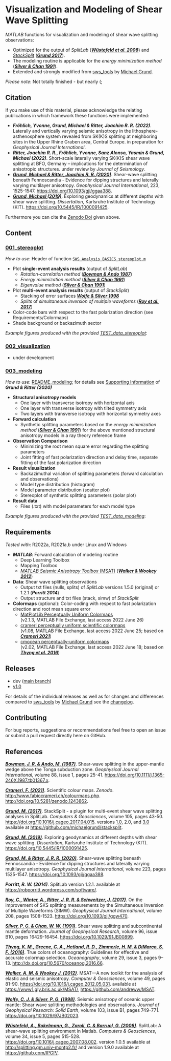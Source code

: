 # Visualization and Modeling of Shear Wave Splitting

_MATLAB_ functions for visualization and modeling of shear wave splitting observations:
- Optimized for the output of _SplitLab_ ([**_Wüstefeld et al. 2008_**](https://doi.org/10.1016/j.cageo.2007.08.002)) and [_StackSplit_](https://github.com/michaelgrund/stacksplit) ([**_Grund 2017_**](https://doi.org/10.1016/j.cageo.2017.04.015)).
- The modeling routine is applicable for the _energy minimization method_ ([**_Silver & Chan 1991_**](https://doi.org/10.1029/91JB00899)).
- Extended and strongly modified from [sws_tools](https://github.com/michaelgrund/sws_tools) by [Michael Grund](https://github.com/michaelgrund).

_Please note_: Not totally finished - but nearly (;


## Citation

If you make use of this material, please acknowledge the relating publications in which framework these functions were implemented:

- **_Fröhlich, Yvonne, Grund, Michael & Ritter, Joachim R. R. (2022)_**. Laterally and vertically varying seismic anisotropy in the lithosphere-asthenosphere system revealed from SK(K)S splitting at neighboring sites in the Upper Rhine Graben area, Central Europe. in preparation for *Geophysical Journal International*.
- **_Ritter, Joachim R. R., Fröhlich, Yvonne, Sanz Alonso, Yasmin & Grund, Michael (2022)_**. Short-scale laterally varying SK(K)S shear wave splitting at BFO, Germany – implications for the determination of anisotropic structures. under review by *Journal of Seismology*.
- [**_Grund, Michael & Ritter, Joachim R. R. (2020)_**](https://doi.org/10.1093/gji/ggaa388). Shear-wave splitting beneath Fennoscandia - Evidence for dipping structures and laterally varying multilayer anisotropy. *Geophysical Journal International*, 223, 1525-1547. https://doi.org/10.1093/gji/ggaa388.
- [**_Grund, Michael (2019)_**](https://doi.org/10.5445/IR/1000091425). Exploring geodynamics at different depths with shear wave splitting. *Dissertation*, Karlsruhe Institute of Technology (KIT). https://doi.org/10.5445/IR/1000091425.

Furthermore you can cite the [Zenodo Doi]() given above.


## Content

### **[001_stereoplot](https://github.com/yvonnefroehlich/sws-plotting-and-modeling/tree/main/001_stereoplot)**

 _How to use_: Header of function [`SWS_Analysis_BASICS_stereoplot.m`]()

- Plot **single-event analysis results** (output of _SplitLab_)
  - _Rotation-correlation method_ ([**_Bowman & Ando 1987_**]( https://doi.org/10.1111/j.1365-246X.1987.tb01367.x.))
  - _Energy minimization method_ ([**_Silver & Chan 1991_**](https://doi.org/10.1029/91JB00899))
  - _Eigenvalue method_ ([**_Silver & Chan 1991_**](https://doi.org/10.1029/91JB00899))
- Plot **multi-event analysis results** (output of _StackSplit_)
  - Stacking of error surfaces [**_Wolfe & Silver 1998_**](https://doi.org/10.1029/97JB02023)
  - _Splits_ of _simultaneous inversion of multiple waveforms_ ([**_Roy et al. 2017_**](https://doi.org/10.1029/91JB00899))
- Color-code bars with respect to the fast polarization direction (see Requirements/Colormaps)
- Shade background or backazimuth sector

_Example figures produced with the provided [TEST_data_stereoplot](https://github.com/yvonnefroehlich/sws-plotting-and-modeling/tree/main/001_stereoplot/TEST_data_stereoplot)_:

### **[002_visualization](https://github.com/yvonnefroehlich/sws-plotting-and-modeling/tree/main/002_visualization)**

- under development

<!---
_How to use_:

- xxx
- xxx

_Example figures produced with the provided [Test_data_visualization]()_:
-->

### **[003_modeling](https://github.com/yvonnefroehlich/sws-plotting-and-modeling/tree/main/003_modeling)**

_How to use_: [README_modeling](); for details see [Supporting Information](https://academic.oup.com/gji/article/223/3/1525/5893297#supplementary-data) of **_Grund & Ritter (2020)_**
<!---
_How to use_: Separate [README]() - Supporting Information of **_Fröhlich et al. (2022)_** - [Supporting Information](https://academic.oup.com/gji/article/223/3/1525/5893297#supplementary-data) of **_Grund & Ritter (2020)_**
-->

- **Structural anisotropy models**
  - One layer with transverse isotropy with horizontal axis
  - One layer with transverse isotropy with tilted symmetry axis
  - Two layers with transverse isotropy with horizontal symmetry axes
- **Forward calculation**
  - Synthetic splitting parameters based on the _energy minimization method_ ([**_Silver & Chan 1991_**](https://doi.org/10.1029/91JB00899)) for the above mentioned structural anisotropy models in a ray theory reference frame
- **Observation Comparison**
  - Minimizing the root mean square error regarding the splitting parameters
  - Joint fitting of fast polarization direction and delay time, separate fitting of the fast polarization direction
- **Result visualization**
  - Backazimuthal variation of splitting parameters (forward calculation and observations)
  - Model type distribution (histogram)
  - Model parameter distribution (scatter plot)
  - Stereoplot of synthetic splitting parameters (polar plot)
- **Result data**
  - Files (.txt) with model parameters for each model type

_Example figures produced with the provided [TEST_data_modeling](https://github.com/yvonnefroehlich/sws-plotting-and-modeling/tree/main/003_modeling/TEST_data_modeling)_:


## Requirements

_Tested with_: R2022a, R2021a,b under Linux and Windows

- **_MATLAB_**: Forward calculation of modeling routine
  - Deep Learning Toolbox
  - Mapping Toolbox
  - [_MATLAB Seismic Anisotropy Toolbox_ (MSAT)](https://www1.gly.bris.ac.uk/MSAT/) ([**_Walker & Wookey 2012_**](https://doi.org/10.1016/j.cageo.2012.05.031))
- **Data**: Shear wave splitting observations
  - Output txt files (nulls, splits) of _SplitLab_ versions 1.5.0 (original) or 1.2.1 (**_Porritt 2014_**)
  - Output structure and txt files (stack, simw) of _StackSplit_
- **Colormaps** (optional): Color-coding with respect to fast polarization direction and root mean square error
  - [MatPlotLib Perceptually Uniform Colormaps](https://de.mathworks.com/matlabcentral/fileexchange/62729-matplotlib-perceptually-uniform-colormaps)\
    (v2.1.3, MATLAB File Exchange, last access 2022 June 26)
  - [crameri perceptually uniform scientific colormaps](https://de.mathworks.com/matlabcentral/fileexchange/68546-crameri-perceptually-uniform-scientific-colormaps)\
    (v1.08, MATLAB File Exchange, last access 2022 June 25; based on [**_Crameri 2021_**](http://doi.org/10.5281/zenodo.1243862))
  - [cmocean perceptually-uniform colormaps](https://de.mathworks.com/matlabcentral/fileexchange/57773-cmocean-perceptually-uniform-colormaps)\
    (v2.02, MATLAB File Exchange, last access 2022 June 18; based on [**_Thyng et al. 2016_**](http://dx.doi.org/10.5670/oceanog.2016.66))


## Releases

- dev ([main branch](https://github.com/yvonnefroehlich/sws-plotting-and-modeling/tree/main))
- [v1.0]()

For details of the individual releases as well as for changes and differences compared to [sws_tools](https://github.com/michaelgrund/sws_tools) by [Michael Grund](https://github.com/michaelgrund) see the [changelog]().


## Contributing

For bug reports, suggestions or recommendations feel free to open an issue or submit a pull request directly here on GitHub.


## References

[**_Bowman, J. R. & Ando, M. (1987)_**](https://doi.org/10.1111/j.1365-246X.1987.tb01367.x).
Shear-wave splitting in the upper-mantle wedge above the Tonga subduction zone.
*Geophysical Journal International*, volume 88, issue 1, pages 25-41.
https://doi.org/10.1111/j.1365-246X.1987.tb01367.x.

[**_Crameri, F. (2021)_**](http://doi.org/10.5281/zenodo.1243862).
Scientific colour maps. *Zenodo*. http://www.fabiocrameri.ch/colourmaps.php. http://doi.org/10.5281/zenodo.1243862.

[**_Grund, M. (2017)_**](https://doi.org/10.1016/j.cageo.2017.04.015).
StackSplit - a plugin for multi-event shear wave splitting analyses in SplitLab.
*Computers & Geosciences*, volume 105, pages 43-50.
https://doi.org/10.1016/j.cageo.2017.04.015.
versions [1.0](https://doi.org/10.5281/zenodo.464385), 2.0, and [3.0](https://doi.org/10.5281/zenodo.5802051)
available at https://github.com/michaelgrund/stacksplit.

[**_Grund, M. (2019)_**](https://doi.org/10.5445/IR/1000091425).
Exploring geodynamics at different depths with shear wave splitting.
*Dissertation*, Karlsruhe Institute of Technology (KIT). https://doi.org/10.5445/IR/1000091425.

[**_Grund, M. & Ritter, J. R. R. (2020)_**](https://doi.org/10.1093/gji/ggaa388).
Shear-wave splitting beneath Fennoscandia - Evidence for dipping structures and laterally varying multilayer anisotropy.
*Geophysical Journal International*, volume 223, pages 1525-1547.
https://doi.org/10.1093/gji/ggaa388.

**_Porritt, R. W. (2014)_**. SplitLab version 1.2.1.
available at https://robporritt.wordpress.com/software/.

[**_Roy, C., Winter, A., Ritter, J. R. R. & Schweitzer, J. (2017)_**](https://doi.org/10.1093/gji/ggw470).
On the improvement of SKS splitting measurements by the Simultaneous Inversion of Multiple Waveforms (SIMW).
*Geophysical Journal International*, volume 208, pages 1508-1523.
https://doi.org/10.1093/gji/ggw470.

[**_Silver, P. G. & Chan, W. W. (1991)_**](https://doi.org/10.1029/91JB00899).
Shear wave splitting and subcontinental mantle deformation.
*Journal of Geophysical Research*, volume 96, issue B10, pages 16429-16454.
https://doi.org/10.1029/91JB00899.

[**_Thyng, K. M., Greene, C. A., Hetland, R. D., Zimmerle, H. M. & DiMarco, S. F. (2016)_**](http://dx.doi.org/10.5670/oceanog.2016.66).
True colors of oceanography: Guidelines for effective and accurate colormap selection.
*Oceanography*, volume 29, issue 3, pages 9–13.
http://dx.doi.org/10.5670/oceanog.2016.66.

[**_Walker, A. M. & Wookey J. (2012)_**](https://doi.org/10.1016/j.cageo.2012.05.031).
MSAT—A new toolkit for the analysis of elastic and seismic anisotropy.
*Computer & Geosciences*, volume 49, pages 81-90.
https://doi.org/10.1016/j.cageo.2012.05.031.
available at https://www1.gly.bris.ac.uk/MSAT/, https://github.com/andreww/MSAT.

[**_Wolfe, C. J. & Silver, P. G. (1998)_**](https://doi.org/10.1029/97JB02023).
Seismic anisotropy of oceanic upper mantle: Shear wave splitting methodologies and observations.
*Journal of Geophysical Research: Solid Earth*, volume 103, issue B1, pages 749–771.
https://doi.org/10.1029/97JB02023.

[**_Wüstefeld, A., Bokelmann, G., Zaroli, C. & Barruol, G. (2008)_**](https://doi.org/10.1016/j.cageo.2007.08.002).
SplitLab: A shear-wave splitting environment in Matlab.
*Computers & Geosciences*, volume 34, issue 5, pages 515-528.
https://doi.org/10.1016/j.cageo.2007.08.002.
version 1.0.5 available at http://splitting.gm.univ-montp2.fr/ and version 1.9.0 available at https://github.com/IPGP/.
